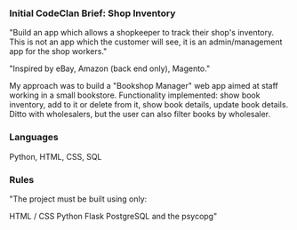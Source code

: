 ### Initial CodeClan Brief: Shop Inventory

"Build an app which allows a shopkeeper to track their shop's inventory. This is not an app which the customer will see, it is an admin/management app for the shop workers." 

"Inspired by eBay, Amazon (back end only), Magento."

My approach was to build a "Bookshop Manager" web app aimed at staff working in a small bookstore. Functionality implemented: show book inventory, add to it or delete from it, show book details, update book details. Ditto with wholesalers, but the user can also filter books by wholesaler.

### Languages

Python, HTML, CSS, SQL

### Rules

"The project must be built using only:

HTML / CSS
Python
Flask
PostgreSQL and the psycopg"





